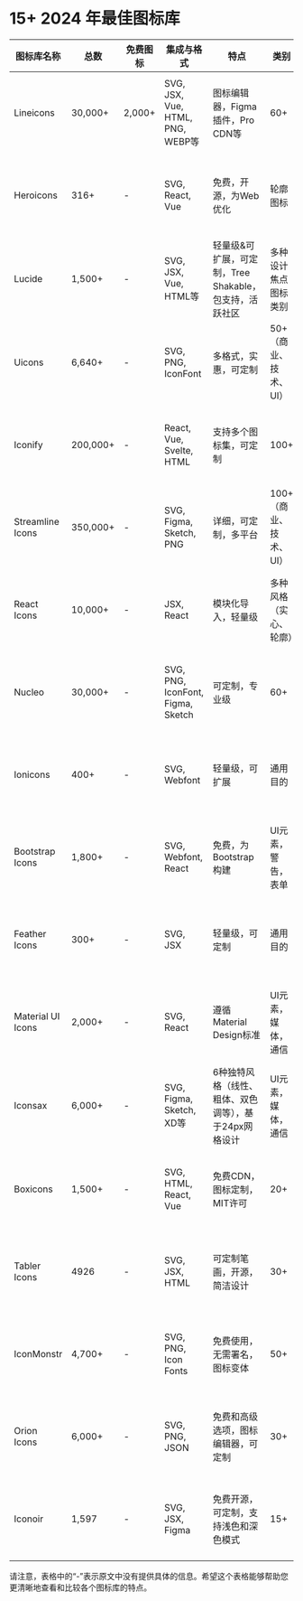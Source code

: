 # 15+ 2024 年最佳图标库

| 图标库名称     | 总数 | 免费图标 | 集成与格式 | 特点                                                         | 类别 | 适用人群                 | 网站链接                                 |
|--------------|------|--------|----------|--------------------------------------------------------------|------|------------------------|----------------------------------------|
| Lineicons    | 30,000+ | 2,000+ | SVG, JSX, Vue, HTML, PNG, WEBP等 | 图标编辑器，Figma插件，Pro CDN等 | 60+  | 开发者、设计师、UI/UX团队 | [Lineicons](https://lineicons.com/)    |
| Heroicons    | 316+  | -      | SVG, React, Vue | 免费，开源，为Web优化 | 轮廓图标 | 开发者、设计师、UI/UX团队 | [Heroicons](https://heroicons.com/)    |
| Lucide       | 1,500+ | -      | SVG, JSX, Vue, HTML等 | 轻量级&可扩展，可定制，Tree Shakable，包支持，活跃社区 | 多种设计焦点图标类别 | 开发者、设计师、UI/UX团队 | [Lucide Icons](https://lucide.dev/) |
| Uicons       | 6,640+ | -      | SVG, PNG, IconFont | 多格式，实惠，可定制 | 50+（商业、技术、UI） | 开发者、设计师、UI/UX团队 | [Uicons](https://uicons.flaticon.com/) |
| Iconify      | 200,000+ | -    | React, Vue, Svelte, HTML | 支持多个图标集，可定制 | 100+ | 开发者、设计师、UI/UX团队 | [Iconify](https://iconify.design/)     |
| Streamline Icons | 350,000+ | -    | SVG, Figma, Sketch, PNG | 详细，可定制，多平台 | 100+（商业、技术、UI） | 开发者、设计师、UI/UX团队 | [Streamline Icons](https://streamlineicons.com/) |
| React Icons  | 10,000+ | -      | JSX, React | 模块化导入，轻量级 | 多种风格（实心、轮廓） | 开发者、设计师、UI/UX团队 | [React Icons](https://react-icons.github.io/react-icons/) |
| Nucleo       | 30,000+ | -      | SVG, PNG, IconFont, Figma, Sketch | 可定制，专业级 | 60+  | 开发者、设计师、UI/UX团队 | [Nucleo](https://nucleoapp.com/)       |
| Ionicons     | 400+  | -      | SVG, Webfont | 轻量级，可扩展 | 通用目的 | 开发者、设计师、UI/UX团队 | [Ionicons](https://ionicons.com/)     |
| Bootstrap Icons | 1,800+ | -    | SVG, Webfont, React | 免费，为Bootstrap构建 | UI元素，警告，表单 | 开发者、设计师、UI/UX团队 | [Bootstrap Icons](https://icons.getbootstrap.com/) |
| Feather Icons | 300+  | -      | SVG, JSX | 轻量级，可定制 | 通用目的 | 开发者、设计师、UI/UX团队 | [Feather Icons](https://feathericons.com/) |
| Material UI Icons | 2,000+ | -    | SVG, React | 遵循Material Design标准 | UI元素，媒体，通信 | 开发者、设计师、UI/UX团队 | [Material UI Icons](https://mui.com/components/material-icons/) |
| Iconsax      | 6,000+ | -      | SVG, Figma, Sketch, XD等 | 6种独特风格（线性、粗体、双色调等），基于24px网格设计 | UI元素，媒体，通信 | 开发者、设计师、UI/UX团队 | [Iconsax](https://iconsax.com/)         |
| Boxicons     | 1,500+ | -      | SVG, HTML, React, Vue | 免费CDN，图标定制，MIT许可 | 20+  | 开发者、设计师、UI/UX团队 | [Boxicons](https://boxicons.com/)      |
| Tabler Icons | 4926  | -      | SVG, JSX, HTML | 可定制笔画，开源，简洁设计 | 30+  | 开发者、设计师、UI/UX团队 | [Tabler Icons](https://tabler-icons.io/)  |
| IconMonstr   | 4,700+ | -      | SVG, PNG, Icon Fonts | 免费使用，无需署名，图标变体 | 50+  | 开发者、设计师、UI/UX团队 | [IconMonstr](https://iconmonstr.com/)    |
| Orion Icons  | 6,000+ | -      | SVG, PNG, JSON | 免费和高级选项，图标编辑器，可定制 | 30+  | 开发者、设计师、UI/UX团队 | [Orion Icons](https://orionicons.io/)    |
| Iconoir      | 1,597 | -      | SVG, JSX, Figma | 免费开源，可定制，支持浅色和深色模式 | 15+  | 开发者、设计师、UI/UX团队 | [Iconoir](https://iconoir.com/)        |

请注意，表格中的“-”表示原文中没有提供具体的信息。希望这个表格能够帮助您更清晰地查看和比较各个图标库的特点。
